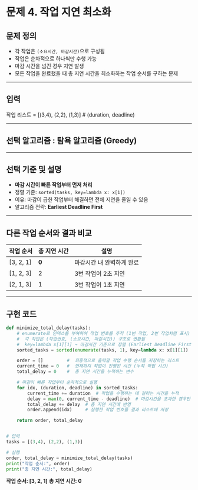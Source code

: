 # 문제 4. 작업 지연 최소화

## 문제 정의

- 각 작업은 `(소요시간, 마감시간)`으로 구성됨
- 작업은 순차적으로 하나씩만 수행 가능
- 마감 시간을 넘긴 경우 지연 발생
- 모든 작업을 완료했을 때 총 지연 시간을 최소화하는 작업 순서를 구하는 문제

---

## 입력

작업 리스트 = [(3,4), (2,2), (1,3)] # (duration, deadline)


---

## 선택 알고리즘 : 탐욕 알고리즘 (Greedy)

---

## 선택 기준 및 설명

- **마감 시간이 빠른 작업부터 먼저 처리**
- 정렬 기준: `sorted(tasks, key=lambda x: x[1])`
- 이유: 마감이 급한 작업부터 해결하면 전체 지연을 줄일 수 있음
- 알고리즘 전략: **Earliest Deadline First**

---

## 다른 작업 순서와 결과 비교

| 작업 순서 | 총 지연 시간 | 설명 |
|-----------|---------------|------|
| [3, 2, 1] | **0**        | 마감시간 내 완벽하게 완료 |
| [1, 2, 3] | 2             | 3번 작업이 2초 지연 |
| [2, 1, 3] | 1             | 3번 작업이 1초 지연 |

---

##  구현 코드

```python
def minimize_total_delay(tasks):
    # enumerate로 인덱스를 부여하여 작업 번호를 추적 (1번 작업, 2번 작업처럼 표시)
    #  각 작업은 (작업번호, (소요시간, 마감시간)) 구조로 변환됨
    #  key=lambda x[1][1] → 마감시간 기준으로 정렬 (Earliest Deadline First)
    sorted_tasks = sorted(enumerate(tasks, 1), key=lambda x: x[1][1])

    order = []         #  최종적으로 출력할 작업 수행 순서를 저장하는 리스트
    current_time = 0   #  현재까지 작업이 진행된 시간 (누적 작업 시간)
    total_delay = 0    #  총 지연 시간을 누적하는 변수

    # 마감이 빠른 작업부터 순차적으로 실행
    for idx, (duration, deadline) in sorted_tasks:
        current_time += duration  # 작업을 수행하는 데 걸리는 시간을 누적
        delay = max(0, current_time - deadline)  # 마감시간을 초과한 경우만 지연 발생
        total_delay += delay  # 총 지연 시간에 반영
        order.append(idx)     # 실행한 작업 번호를 결과 리스트에 저장

    return order, total_delay


# 입력
tasks = [(3,4), (2,2), (1,3)]

# 실행
order, total_delay = minimize_total_delay(tasks)
print("작업 순서:", order)
print("총 지연 시간:", total_delay)
```

**작업 순서: [3, 2, 1]**
**총 지연 시간: 0**
